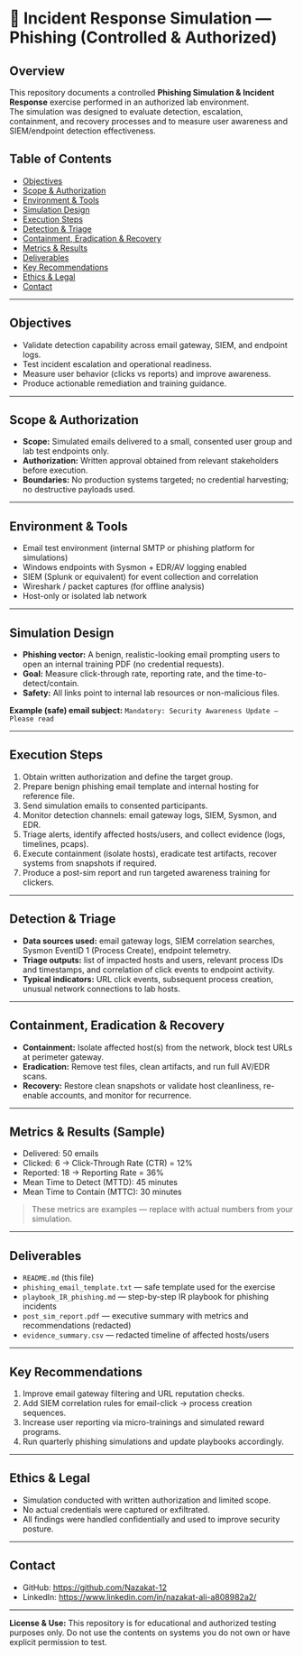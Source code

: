 # 🔁 Incident Response Simulation — Phishing (Controlled & Authorized)

## Overview
This repository documents a controlled **Phishing Simulation & Incident Response** exercise performed in an authorized lab environment.  
The simulation was designed to evaluate detection, escalation, containment, and recovery processes and to measure user awareness and SIEM/endpoint detection effectiveness.


## Table of Contents
- [Objectives](#objectives)  
- [Scope & Authorization](#scope--authorization)  
- [Environment & Tools](#environment--tools)  
- [Simulation Design](#simulation-design)  
- [Execution Steps](#execution-steps)  
- [Detection & Triage](#detection--triage)  
- [Containment, Eradication & Recovery](#containment-eradication--recovery)  
- [Metrics & Results](#metrics--results)  
- [Deliverables](#deliverables)  
- [Key Recommendations](#key-recommendations)  
- [Ethics & Legal](#ethics--legal)  
- [Contact](#contact)

---

## Objectives
- Validate detection capability across email gateway, SIEM, and endpoint logs.  
- Test incident escalation and operational readiness.  
- Measure user behavior (clicks vs reports) and improve awareness.  
- Produce actionable remediation and training guidance.

---

## Scope & Authorization
- **Scope:** Simulated emails delivered to a small, consented user group and lab test endpoints only.  
- **Authorization:** Written approval obtained from relevant stakeholders before execution.  
- **Boundaries:** No production systems targeted; no credential harvesting; no destructive payloads used.

---

## Environment & Tools
- Email test environment (internal SMTP or phishing platform for simulations)  
- Windows endpoints with Sysmon + EDR/AV logging enabled  
- SIEM (Splunk or equivalent) for event collection and correlation  
- Wireshark / packet captures (for offline analysis)  
- Host-only or isolated lab network

---

## Simulation Design
- **Phishing vector:** A benign, realistic-looking email prompting users to open an internal training PDF (no credential requests).  
- **Goal:** Measure click-through rate, reporting rate, and the time-to-detect/contain.  
- **Safety:** All links point to internal lab resources or non-malicious files.

**Example (safe) email subject:** `Mandatory: Security Awareness Update — Please read`

---

## Execution Steps
1. Obtain written authorization and define the target group.  
2. Prepare benign phishing email template and internal hosting for reference file.  
3. Send simulation emails to consented participants.  
4. Monitor detection channels: email gateway logs, SIEM, Sysmon, and EDR.  
5. Triage alerts, identify affected hosts/users, and collect evidence (logs, timelines, pcaps).  
6. Execute containment (isolate hosts), eradicate test artifacts, recover systems from snapshots if required.  
7. Produce a post-sim report and run targeted awareness training for clickers.

---

## Detection & Triage
- **Data sources used:** email gateway logs, SIEM correlation searches, Sysmon EventID 1 (Process Create), endpoint telemetry.  
- **Triage outputs:** list of impacted hosts and users, relevant process IDs and timestamps, and correlation of click events to endpoint activity.  
- **Typical indicators:** URL click events, subsequent process creation, unusual network connections to lab hosts.

---

## Containment, Eradication & Recovery
- **Containment:** Isolate affected host(s) from the network, block test URLs at perimeter gateway.  
- **Eradication:** Remove test files, clean artifacts, and run full AV/EDR scans.  
- **Recovery:** Restore clean snapshots or validate host cleanliness, re-enable accounts, and monitor for recurrence.

---

## Metrics & Results (Sample)
- Delivered: 50 emails  
- Clicked: 6 → Click-Through Rate (CTR) = 12%  
- Reported: 18 → Reporting Rate = 36%  
- Mean Time to Detect (MTTD): 45 minutes  
- Mean Time to Contain (MTTC): 30 minutes

> These metrics are examples — replace with actual numbers from your simulation.

---

## Deliverables
- `README.md` (this file)  
- `phishing_email_template.txt` — safe template used for the exercise  
- `playbook_IR_phishing.md` — step-by-step IR playbook for phishing incidents  
- `post_sim_report.pdf` — executive summary with metrics and recommendations (redacted)  
- `evidence_summary.csv` — redacted timeline of affected hosts/users

---

## Key Recommendations
1. Improve email gateway filtering and URL reputation checks.  
2. Add SIEM correlation rules for email-click → process creation sequences.  
3. Increase user reporting via micro-trainings and simulated reward programs.  
4. Run quarterly phishing simulations and update playbooks accordingly.

---

## Ethics & Legal
- Simulation conducted with written authorization and limited scope.  
- No actual credentials were captured or exfiltrated.  
- All findings were handled confidentially and used to improve security posture.

---

## Contact
- GitHub: https://github.com/Nazakat-12
- LinkedIn: https://www.linkedin.com/in/nazakat-ali-a808982a2/

---

**License & Use:** This repository is for educational and authorized testing purposes only. Do not use the contents on systems you do not own or have explicit permission to test.
